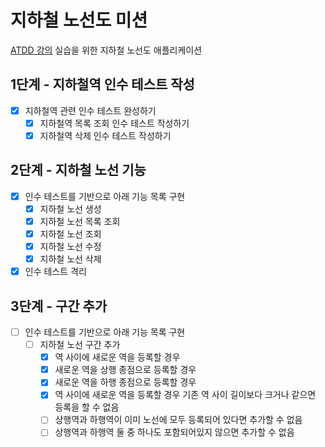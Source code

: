 # 지하철 노선도 미션
[ATDD 강의](https://edu.nextstep.camp/c/R89PYi5H) 실습을 위한 지하철 노선도 애플리케이션

## 1단계 - 지하철역 인수 테스트 작성
- [x] 지하철역 관련 인수 테스트 완성하기
  - [x] 지하철역 목록 조회 인수 테스트 작성하기
  - [x] 지하철역 삭제 인수 테스트 작성하기

## 2단계 - 지하철 노선 기능
- [x] 인수 테스트를 기반으로 아래 기능 목록 구현
  - [x] 지하철 노선 생성
  - [x] 지하철 노선 목록 조회
  - [x] 지하철 노선 조회
  - [x] 지하철 노선 수정
  - [x] 지하철 노선 삭제
- [x] 인수 테스트 격리

## 3단계 - 구간 추가
- [ ] 인수 테스트를 기반으로 아래 기능 목록 구현
  - [ ] 지하철 노선 구간 추가
    - [x] 역 사이에 새로운 역을 등록할 경우
    - [x] 새로운 역을 상행 종점으로 등록할 경우
    - [x] 새로운 역을 하행 종점으로 등록할 경우
    - [x] 역 사이에 새로운 역을 등록할 경우 기존 역 사이 길이보다 크거나 같으면 등록을 할 수 없음
    - [ ] 상행역과 하행역이 이미 노선에 모두 등록되어 있다면 추가할 수 없음
    - [ ] 상행역과 하행역 둘 중 하나도 포함되어있지 않으면 추가할 수 없음
